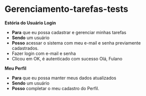 # Gerenciamento-tarefas-tests


**Estória do Usuário Login** 

- **Para** que eu possa cadastrar e gerenciar minhas tarefas
- **Sendo** um usuário 
- **Posso** acessar o sistema com meu e-mail e senha previamente cadastrados. 
- Fazer login com e-mail e senha 
- Clicou em OK, é autenticado com sucesso 
Olá, Fulano 

**Meu Perfil**
- **Para** que eu possa manter meus dados atualizados
- **Sendo** um usuário
- **Posso** completar o meu cadastro do Perfil.
